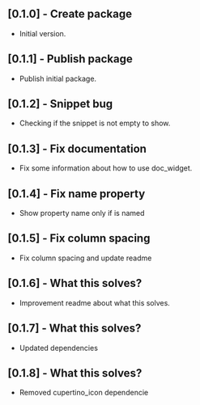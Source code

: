 ## [0.1.0] - Create package

- Initial version.

## [0.1.1] - Publish package

- Publish initial package.

## [0.1.2] - Snippet bug

- Checking if the snippet is not empty to show.

## [0.1.3] - Fix documentation

- Fix some information about how to use doc_widget.

## [0.1.4] - Fix name property

- Show property name only if is named

## [0.1.5] - Fix column spacing

- Fix column spacing and update readme

## [0.1.6] - What this solves?

- Improvement readme about what this solves.

## [0.1.7] - What this solves?

- Updated dependencies

## [0.1.8] - What this solves?

- Removed cupertino_icon dependencie
